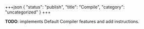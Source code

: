 +++json
{
  "status": "publish",
  "title": "Compile",
  "category": "uncategorized"
}
+++

**TODO**: implements Default Compiler features and add instructions.
